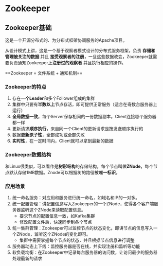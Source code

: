 # Zookeeper

## Zookeeper基础

这是一个开源分布式的、为分布式框架协调服务的Apache项目。

从设计模式上讲，这是一个基于观察者模式设计的分布式服务框架，负责 **存储和管理被关注的数据** 并且 **接受观察者的注册**，一旦这些数据改变，Zookeeper就需要负责通知Zookeeper上**注册过的观察者** 并且执行相应的操作。

==Zookeeper = 文件系统 + 通知机制==

### Zookeeper的特点

1. 存在**一个Leader**和多个Follower组成的集群
2. 集群中只要有**半数以上**节点存活，即可提供正常服务（适合在奇数台服务器上运行）
3. **全局数据一致**，每个Server保存相同的一份数据副本，Client连接哪个服务器都一样
4. 更新请求**顺序执行**，来自同一个Client的更新请求是按发送顺序执行的
5. 数据**更新原子性**，全部成功或全部失败
6. **实时性**，在一定时间内，Client就可以拿到最新的数据

### Zookeeper数据结构

和Linux很类似，可以看作是**树形结构**的存储结构，每个节点叫做**ZNode**，每个节点默认存储1MB数据。Znode可以根据树的路径被**唯一标识**。

### 应用场景

1. 统一命名服务：对应用和服务进行统一命名，如域名和IP的一对多。
2. 统一配置管理：讲配置信息写入Zookeeper的一个ZNode，使得各个客户端服务器监听这个ZNode来读取配置信息。
	- 要求节点的配置信息一致，如Kafka集群
	- 修改配置文件后，快速同步到各个节点
3. 统一集群管理：Zookeeper可以监控节点的状态变化，即讲节点的信息写入一个ZNode，监听这个ZNode的变化即可。
	- 集群中需要掌握每个节点的状态，并且根据节点信息进行调整
4. 服务器动态上下线：监控服务器是否在线，并实现注册和监听等功能
5. 软负载均衡：在Zookeeper中记录每台服务器的访问数，让访问最少的服务器处理最新的请求


